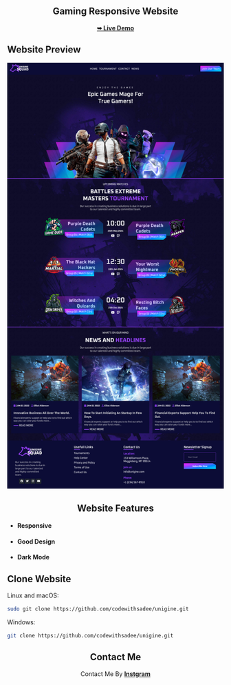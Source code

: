 
<div align="center">
  <h2 align="center">Gaming Responsive Website</h2>
  <a href="https://youssef9005.github.io/Gamin-Website/"><strong>➥ Live Demo</strong></a>
</div>

<h2>Website Preview</h2>

![Metalink Desktop Demo](./Desktop/website.png "Desktop Demo")

<div align="center">
    <h2>Website Features</h2>
</div>
  <ul>
    <li><h4>Responsive</h4></li>
    <li><h4>Good Design</h4></li>
    <li><h4>Dark Mode</h4></li>
  </ul>

## Clone Website

Linux and macOS:

```bash
sudo git clone https://github.com/codewithsadee/unigine.git
```

Windows:

```bash
git clone https://github.com/codewithsadee/unigine.git
```

<div align="center">
    <h2>Contact Me</h2>
    <span>Contact Me By </span><a href="https://instagram.com/youssef_65_sameh?utm_source=qr"><strong>Instgram</strong></a>
</div>
